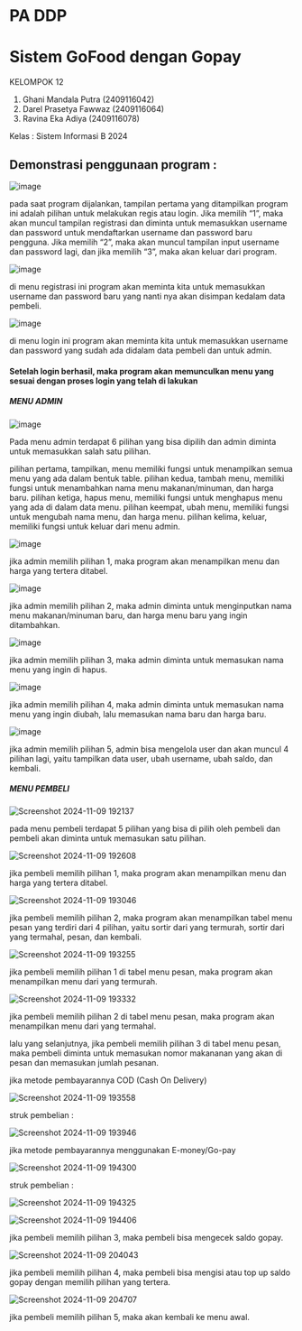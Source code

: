 # PA DDP
# Sistem GoFood dengan Gopay

KELOMPOK 12
1. Ghani Mandala Putra   (2409116042)
2. Darel Prasetya Fawwaz (2409116064)
3. Ravina Eka Adiya      (2409116078)

Kelas : Sistem Informasi B 2024

## Demonstrasi penggunaan program :

![image](https://github.com/user-attachments/assets/ccfd9cb6-9052-42aa-ae90-3ec065e54360)

pada saat program dijalankan, tampilan pertama yang ditampilkan program ini adalah pilihan untuk melakukan regis atau login. Jika memilih “1”, maka akan muncul tampilan registrasi dan diminta untuk memasukkan username dan password untuk mendaftarkan username dan password baru pengguna. Jika memilih “2”, maka akan muncul tampilan input username dan password lagi, dan jika memilih “3”, maka akan keluar dari program.

![image](https://github.com/user-attachments/assets/85208ae1-469c-4c26-984f-12e60865cf65)

di menu registrasi ini program akan meminta kita untuk memasukkan username dan password baru yang nanti nya akan disimpan kedalam data pembeli.

![image](https://github.com/user-attachments/assets/a2fd2905-8a08-4bf0-9a78-a09075668a70)

di menu login ini program akan meminta kita untuk memasukkan username dan password yang sudah ada didalam data pembeli dan untuk admin.

#### Setelah login berhasil, maka program akan memunculkan menu yang sesuai dengan proses login yang telah di lakukan
##### MENU ADMIN

![image](https://github.com/user-attachments/assets/8b80907a-7edc-44ee-a102-490ce7dc7ee6)

Pada menu admin terdapat 6 pilihan yang bisa dipilih dan admin diminta untuk memasukkan salah satu pilihan.

pilihan pertama, tampilkan, menu memiliki fungsi untuk menampilkan semua menu yang ada dalam bentuk table.
pilihan kedua, tambah menu, memiliki fungsi untuk menambahkan nama menu makanan/minuman, dan harga baru.
pilihan ketiga, hapus menu, memiliki fungsi untuk menghapus menu yang ada di dalam data menu.
pilihan keempat, ubah menu, memiliki fungsi untuk mengubah nama menu, dan harga menu.
pilihan kelima, keluar, memiliki fungsi untuk keluar dari menu admin.

![image](https://github.com/user-attachments/assets/502660b2-0e8c-41e7-aa29-6d60b6b63892)

jika admin memilih pilihan 1, maka program akan menampilkan menu dan harga yang tertera ditabel.

![image](https://github.com/user-attachments/assets/d8b2990f-c6e5-4426-8f3f-5a49be377f2f)

jika admin memilih pilihan 2, maka admin diminta untuk menginputkan nama menu makanan/minuman baru, dan harga menu baru yang ingin ditambahkan.

![image](https://github.com/user-attachments/assets/204016ba-ab09-4e44-b21c-143fbbaf9b7b)

jika admin memilih pilihan 3, maka admin diminta untuk memasukan nama menu yang ingin di hapus.

![image](https://github.com/user-attachments/assets/702aca69-8e05-4fe7-8bd0-01dad0f7b97f)

jika admin memilih pilihan 4, maka admin diminta untuk memasukan nama menu yang ingin diubah, lalu memasukan nama baru dan harga baru.

![image](https://github.com/user-attachments/assets/ef54ff86-9116-42de-a1c9-a794711f1907)

jika admin memilih pilihan 5, admin bisa mengelola user dan akan muncul 4 pilihan lagi, yaitu tampilkan data user, ubah username, ubah saldo, dan kembali.

##### MENU PEMBELI

![Screenshot 2024-11-09 192137](https://github.com/user-attachments/assets/adfd9567-4379-40f7-b99d-136fb8a009c0)

pada menu pembeli terdapat 5 pilihan yang bisa di pilih oleh pembeli dan pembeli akan diminta untuk memasukan satu pilihan.

![Screenshot 2024-11-09 192608](https://github.com/user-attachments/assets/87df3b86-7af3-498c-958b-aab2033b5247)

jika pembeli memilih pilihan 1, maka program akan menampilkan menu dan harga yang tertera ditabel.

![Screenshot 2024-11-09 193046](https://github.com/user-attachments/assets/2242a1fd-6ea0-431a-a817-1b0b3c90a593)

jika pembeli memilih pilihan 2, maka program akan menampilkan tabel menu pesan yang terdiri dari 4 pilihan, yaitu sortir dari yang termurah, sortir dari yang termahal, pesan, dan kembali.

![Screenshot 2024-11-09 193255](https://github.com/user-attachments/assets/dc52d0d0-bff4-49d9-8789-e4c033a0a06f)

jika pembeli memilih pilihan 1 di tabel menu pesan, maka program akan menampilkan menu dari yang termurah.

![Screenshot 2024-11-09 193332](https://github.com/user-attachments/assets/c293e613-2c64-4aa5-80ee-f415bdd1ce1c)

jika pembeli memilih pilihan 2 di tabel menu pesan, maka program akan menampilkan menu dari yang termahal.

lalu yang selanjutnya, jika pembeli memilih pilihan 3 di tabel menu pesan, maka pembeli diminta untuk memasukan nomor makananan yang akan di pesan dan memasukan jumlah pesanan.

jika metode pembayarannya COD (Cash On Delivery)

![Screenshot 2024-11-09 193558](https://github.com/user-attachments/assets/2140664b-53f1-42ee-ae88-a608d900632f)

struk pembelian :

![Screenshot 2024-11-09 193946](https://github.com/user-attachments/assets/31de6c5e-be3a-46ab-b8b0-bc607bf43578)


jika metode pembayarannya menggunakan E-money/Go-pay

![Screenshot 2024-11-09 194300](https://github.com/user-attachments/assets/4eb764cc-1ea0-49fb-a986-bd1e01828731)

struk pembelian :

![Screenshot 2024-11-09 194325](https://github.com/user-attachments/assets/8b86010e-ce0a-4bf4-a548-0c450ab0cc5a)

![Screenshot 2024-11-09 194406](https://github.com/user-attachments/assets/6aa88e27-e6e6-4333-af7f-a9609ff67424)

jika pembeli memilih pilihan 3, maka pembeli bisa mengecek saldo gopay.

![Screenshot 2024-11-09 204043](https://github.com/user-attachments/assets/ccad7034-28aa-4db1-b149-cbba6020b4ca)

jika pembeli memilih pilihan 4, maka pembeli bisa mengisi atau top up saldo gopay dengan memilih pilihan yang tertera.

![Screenshot 2024-11-09 204707](https://github.com/user-attachments/assets/e82ba9e2-b4ed-410c-97a2-11c0154e3e6d)

jika pembeli memilih pilihan 5, maka akan kembali ke menu awal.
